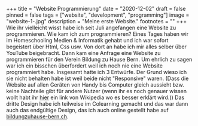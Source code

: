 +++
title = "Website Programmierung"
date = "2020-12-02"
draft = false
pinned = false
tags = ["website", "development", "programming"]
image = "website-1-.jpg"
description = "Meine erste Website."
footnotes = ""
+++
Wie ihr vielleicht wisst habe ich seit Juli angefangen eine Website zu programmieren. Wie kam ich zum programmieren? Eines Tages haben wir im Homeschooling Medien & Informatik gehabt und ich war sofort begeistert über Html, Css usw. Von dort an habe ich mir alles selber über YouTube beigebracht. Dann kam eine Anfrage eine Website zu programmieren für den Verein Bildung zu Hause Bern. Um ehrlich zu sagen war ich ein bisschen überfordert weil ich noch nie eine Website programmiert habe. Insgesamt hatte ich 3 Entwürfe. Der Grund wieso ich sie nicht behalten habe ist weil beide nicht "Responsive" waren. (Dass die Website auf allen Geräten von Handy bis Computer gleich aussieht bzw. keine Nachteile gibt für andere Nutzer (wenn ihr es noch genauer wissen wollt habt ihr [hier](https://de.wikipedia.org/wiki/Responsive_Webdesign) ein link von Wikipedia wo es besser erklärt wird.)) Das dritte Design habe ich teilweise im Colearning gemacht und das war dann auch das endgültige Design, das ich auch online gestellt habe auf [bildungzuhause-bern.ch](https://www.bildungzuhause-bern.ch).